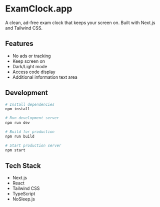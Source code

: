 # ExamClock.app

A clean, ad-free exam clock that keeps your screen on. Built with Next.js and Tailwind CSS.

## Features

- No ads or tracking
- Keep screen on
- Dark/Light mode
- Access code display
- Additional information text area

## Development

```bash
# Install dependencies
npm install

# Run development server
npm run dev

# Build for production
npm run build

# Start production server
npm start
```

## Tech Stack

- Next.js
- React
- Tailwind CSS
- TypeScript
- NoSleep.js